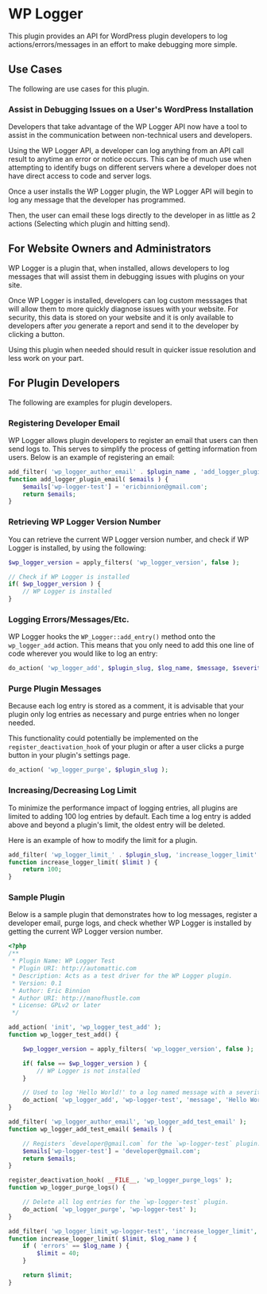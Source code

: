 # WP Logger

This plugin provides an API for WordPress plugin developers to log actions/errors/messages in an effort to make debugging more simple.

## Use Cases

The following are use cases for this plugin.

### Assist in Debugging Issues on a User's WordPress Installation

Developers that take advantage of the WP Logger API now have a tool to assist in the communication between non-technical users and developers.

Using the WP Logger API, a developer can log anything from an API call result to anytime an error or notice occurs. This can be of much use when attempting to identify bugs on different servers where a developer does not have direct access to code and server logs.

Once a user installs the WP Logger plugin, the WP Logger API will begin to log any message that the developer has programmed.

Then, the user can email these logs directly to the developer in as little as 2 actions (Selecting which plugin and hitting send).

## For Website Owners and Administrators

WP Logger is a plugin that, when installed, allows developers to log messages that will assist them in debugging issues with plugins on your site.

Once WP Logger is installed, developers can log custom messsages that will allow them to more quickly diagnose issues with your website. For security, this data is stored on your website and it is only available to developers after *you* generate a report and send it to the developer by clicking a button.

Using this plugin when needed should result in quicker issue resolution and less work on your part.

## For Plugin Developers

The following are examples for plugin developers.

### Registering Developer Email

WP Logger allows plugin developers to register an email that users can then send logs to. This serves to simplify the process of getting information from users. Below is an example of registering an email:

```php
add_filter( 'wp_logger_author_email' . $plugin_name , 'add_logger_plugin_email' );
function add_logger_plugin_email( $emails ) {
	$emails['wp-logger-test'] = 'ericbinnion@gmail.com';
	return $emails;
}
```

### Retrieving WP Logger Version Number

You can retrieve the current WP Logger version number, and check if WP Logger is installed, by using the following:

```php
$wp_logger_version = apply_filters( 'wp_logger_version', false );

// Check if WP Logger is installed
if( $wp_logger_version ) {
	// WP Logger is installed
}
```

### Logging Errors/Messages/Etc.

WP Logger hooks the `WP_Logger::add_entry()` method onto the `wp_logger_add` action. This means that you only need to add this one line of code wherever you would like to log an entry:

```php
do_action( 'wp_logger_add', $plugin_slug, $log_name, $message, $severity );
```

### Purge Plugin Messages

Because each log entry is stored as a comment, it is advisable that your plugin only log entries as necessary and purge entries when no longer needed.

This functionality could potentially be implemented on the `register_deactivation_hook` of your plugin or after a user clicks a purge button in your plugin's settings page.

```php
do_action( 'wp_logger_purge', $plugin_slug );
```

### Increasing/Decreasing Log Limit

To minimize the performance impact of logging entries, all plugins are limited to adding 100 log entries by default. Each time a log entry is added above and beyond a plugin's limit, the oldest entry will be deleted.

Here is an example of how to modify the limit for a plugin.

```php
add_filter( 'wp_logger_limit_' . $plugin_slug, 'increase_logger_limit' );
function increase_logger_limit( $limit ) {
	return 100;
}
```

### Sample Plugin

Below is a sample plugin that demonstrates how to log messages, register a developer email, purge logs, and check whether 
WP Logger is installed by getting the current WP Logger version number.

```php
<?php
/**
 * Plugin Name: WP Logger Test
 * Plugin URI: http://automattic.com
 * Description: Acts as a test driver for the WP Logger plugin.
 * Version: 0.1
 * Author: Eric Binnion
 * Author URI: http://manofhustle.com
 * License: GPLv2 or later
 */

add_action( 'init', 'wp_logger_test_add' );
function wp_logger_test_add() {

	$wp_logger_version = apply_filters( 'wp_logger_version', false );

	if( false == $wp_logger_version ) {
		// WP Logger is not installed
	}

	// Used to log 'Hello World!' to a log named message with a severity of 6.
	do_action( 'wp_logger_add', 'wp-logger-test', 'message', 'Hello World!', 6 );
}

add_filter( 'wp_logger_author_email', 'wp_logger_add_test_email' );
function wp_logger_add_test_email( $emails ) {

	// Registers `developer@gmail.com` for the `wp-logger-test` plugin.
	$emails['wp-logger-test'] = 'developer@gmail.com';
	return $emails;
}

register_deactivation_hook( __FILE__, 'wp_logger_purge_logs' );
function wp_logger_purge_logs() {

	// Delete all log entries for the `wp-logger-test` plugin.
	do_action( 'wp_logger_purge', 'wp-logger-test' );
}

add_filter( 'wp_logger_limit_wp-logger-test', 'increase_logger_limit', 10, 2 );
function increase_logger_limit( $limit, $log_name ) {
	if ( 'errors' == $log_name ) {
		$limit = 40;
	}

	return $limit;
}
```
